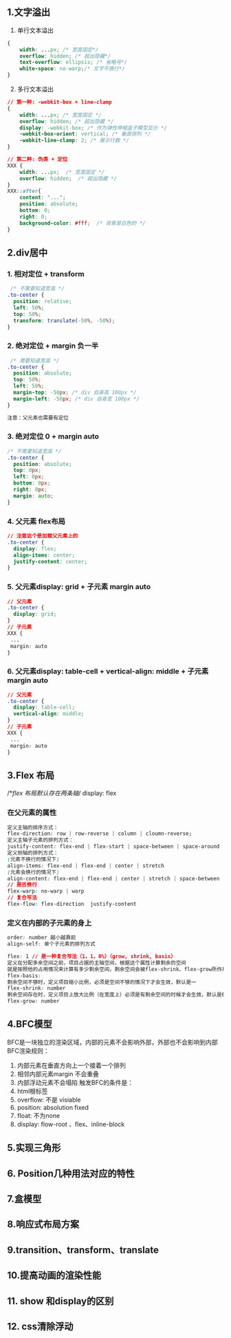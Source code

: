 ## 1.文字溢出

1. 单行文本溢出

```CSS
{
    width: ...px; /* 宽度固定*/ 
    overflow: hidden; /* 超出隐藏*/ 
    text-overflow: ellipsis; /* 省略号*/ 
    white-space: no-warp;/* 文字不换行*/ 
}
```
2. 多行文本溢出
```CSS
// 第一种: -webkit-box + line-clamp
{
    width: ...px; /* 宽度固定 */ 
    overflow: hidden; /* 超出隐藏 */ 
    display: -webkit-box; /* 作为弹性伸缩盒子模型显示 */ 
    -webkit-box-orient: vertical; /* 垂直排列 */ 
    -webkit-line-clamp: 2; /* 展示行数 */ 
}

// 第二种: 伪类 + 定位
XXX {
    width: ...px;  /* 宽度固定 */ 
    overflow: hidden;  /* 超出隐藏 */ 
}
XXX::after{
    content: "...";
    position: absolute;
    bottom: 0;
    right: 0;
    background-color: #fff;  /* 背景是白色的 */ 
}
```
## 2.div居中
### 1. 相对定位 + transform
```css
 /* 不需要知道宽高 */
.to-center {
  position: relative;
  left: 50%;
  top: 50%;
  transform: translate(-50%, -50%); 
}
```
### 2. 绝对定位 + margin 负一半
```css
 /* 需要知道宽高 */
.to-center {
  position: absolute;
  top: 50%;
  left: 50%;
  margin-top: -50px; /* div 自身高 100px */ 
  margin-left: -50px; /* div 自身宽 100px */ 
}

注意：父元素也需要有定位
```

### 3. 绝对定位 0 + margin auto 
```css
/* 不需要知道宽高 */
.to-center {
  position: absolute;
  top: 0px;
  left: 0px;
  bottom: 0px;
  right: 0px;
  margin: auto;
}
```
### 4. 父元素 flex布局
```css
// 注意这个是加载父元素上的
.to-center {
  display: flex;
  align-items: center;
  justify-content: center;
}
```
### 5. 父元素display: grid + 子元素 margin auto
```css
// 父元素
.to-center {
  display: grid;
}
// 子元素
XXX {
 ...
 margin: auto
}
```

### 6. 父元素display: table-cell + vertical-align: middle + 子元素 margin auto
```css
// 父元素
.to-center {
  display: table-cell;
  vertical-align: middle;
}
// 子元素
XXX {
 ...
 margin: auto
}
```
## 3.Flex 布局

/**flex 布局默认存在两条轴*/
display: flex
### 在父元素的属性
```css
定义主轴的排序方式：
flex-direction: row | row-reverse | column | cloumn-reverse;
定义主轴子元素的排列方式：
justify-content: flex-end | flex-start | space-between | space-around | center |;
定义侧轴的排列方式：
(元素不换行的情况下)
align-items: flex-end | flex-end | center | stretch
(元素会换行的情况下)
align-content: flex-end | flex-end | center | stretch | space-between | space-around
// 是否换行
flex-warp: no-warp | warp
// 复合写法
flex-flow: flex-direction  justify-content
```
### 定义在内部的子元素的身上
```css
order: number 越小越靠前
align-self: 单个子元素的排列方式

flex: 1 // 是一种复合写法（1，1，0%）（grow, shrink, basis）
定义在分配多余空间之前，项目占据的主轴空间，根据这个属性计算剩余的空间
就是按照他的占用情况来计算有多少剩余空间，剩余空间会被flex-shrink、flex-grow所作用
flex-basis: 
剩余空间不够时，定义项目缩小比例，必须是空间不够的情况下才会生效，默认是一
flex-shrink: number
剩余空间存在时，定义项目上放大比例（在宽度上）必须是有剩余空间的时候才会生效，默认是0
flex-grow: number 
```

## 4.BFC模型
BFC是一块独立的渲染区域，内部的元素不会影响外部，外部也不会影响到内部
BFC渲染规则：
  1. 内部元素在垂直方向上一个接着一个排列
  2. 相邻内部元素margin 不会重叠
  3. 内部浮动元素不会塌陷
触发BFC的条件是：
1. html根标签
2. overflow: 不是 visiable
3. position: absolution fixed
4. float: 不为none
5. display: flow-root 、flex、inline-block


## 5.实现三角形

## 6. Position几种用法对应的特性

## 7.盒模型

## 8.响应式布局方案

## 9.transition、transform、translate

## 10.提高动画的渲染性能


## 11. show 和display的区别


## 12. css清除浮动